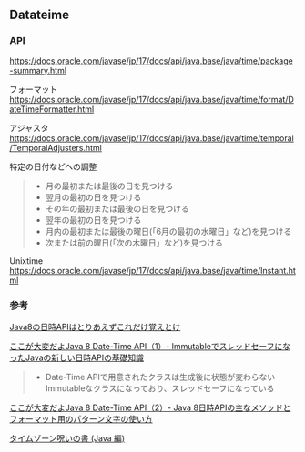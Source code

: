 ## Datateime

### API
https://docs.oracle.com/javase/jp/17/docs/api/java.base/java/time/package-summary.html

フォーマット
https://docs.oracle.com/javase/jp/17/docs/api/java.base/java/time/format/DateTimeFormatter.html

アジャスタ
https://docs.oracle.com/javase/jp/17/docs/api/java.base/java/time/temporal/TemporalAdjusters.html

特定の日付などへの調整
> - 月の最初または最後の日を見つける
> - 翌月の最初の日を見つける
> - その年の最初または最後の日を見つける
> - 翌年の最初の日を見つける
> - 月内の最初または最後の曜日(「6月の最初の水曜日」など)を見つける
> - 次または前の曜日(「次の木曜日」など)を見つける

Unixtime
https://docs.oracle.com/javase/jp/17/docs/api/java.base/java/time/Instant.html

### 参考
[Java8の日時APIはとりあえずこれだけ覚えとけ](https://qiita.com/tag1216/items/91a471b33f383981bfaa)

[ここが大変だよJava 8 Date-Time API（1）- ImmutableでスレッドセーフになったJavaの新しい日時APIの基礎知識](https://atmarkit.itmedia.co.jp/ait/articles/1412/16/news041.html)
> - Date-Time APIで用意されたクラスは生成後に状態が変わらないImmutableなクラスになっており、スレッドセーフになっている

[ここが大変だよJava 8 Date-Time API（2）- Java 8日時APIの主なメソッドとフォーマット用のパターン文字の使い方](https://atmarkit.itmedia.co.jp/ait/articles/1501/29/news016.html)

[タイムゾーン呪いの書 (Java 編)](https://zenn.dev/dmikurube/articles/curse-of-timezones-java-ja)